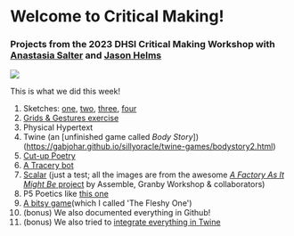 # Welcome to Critical Making!

### Projects from the 2023 DHSI Critical Making Workshop with [Anastasia Salter](https://selfloud.net/) and [Jason Helms](https://personal.tcu.edu/jasonhelms/)

![](https://media.giphy.com/media/v1.Y2lkPTc5MGI3NjExY2M3MTdmMTMxODgyZDIzOTU5YzU0ZGUyNjlkMDZkZWEzMjI3MGE5NSZlcD12MV9pbnRlcm5hbF9naWZzX2dpZklkJmN0PWc/Gb2KFjzztNo1W/giphy.gif)

This is what we did this week!

1. Sketches: [one](https://gabjohar.github.io/sillyoracle/sketches/sketches0.PNG), [two](https://gabjohar.github.io/sillyoracle/sketches/sketches1.PNG), [three](https://gabjohar.github.io/sillyoracle/sketches/sketches2.PNG), [four](https://gabjohar.github.io/sillyoracle/sketches/sketches3.PNG)
2. [Grids & Gestures exercise](https://gabjohar.github.io/sillyoracle/gridsandgestures.PNG) 
3. Physical Hypertext 
4. Twine (an [unfinished game called *Body Story*])(https://gabjohar.github.io/sillyoracle/twine-games/bodystory2.html)
5. [Cut-up Poetry](https://gabjohar.github.io/sillyoracle/cutuppoetry.PNG) 
6. [A Tracery bot](https://botsin.space/@sillyoracle)
7. [Scalar](https://scalar.usc.edu/works/test-book-483) (just a test; all the images are from the awesome [*A Factory As It Might Be* project](https://assemblestudio.co.uk/projects/a-factory-as-it-might-be) by Assemble, Granby Workshop & collaborators)  
8. P5 Poetics like [this one](https://gabjohar.github.io/sillyoracle/open-processing-sketches/mots-chauds-mouvants/motchaudsmouvants.html) 
9. [A bitsy game](https://gabjohar.github.io/sillyoracle/bitsy-games/the_fleshy_one.html)(which I called 'The Fleshy One') 
10. (bonus) We also documented everything in Github!
11. (bonus) We also tried to [integrate everything in Twine](https://gabjohar.github.io/sillyoracle/twine-integration-cm.html)

